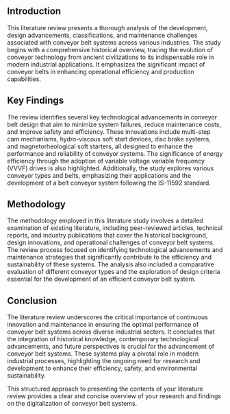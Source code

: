 ## Introduction
This literature review presents a thorough analysis of the development, design advancements, classifications, and maintenance challenges associated with conveyor belt systems across various industries. The study begins with a comprehensive historical overview, tracing the evolution of conveyor technology from ancient civilizations to its indispensable role in modern industrial applications. It emphasizes the significant impact of conveyor belts in enhancing operational efficiency and production capabilities.

## Key Findings
The review identifies several key technological advancements in conveyor belt design that aim to minimize system failures, reduce maintenance costs, and improve safety and efficiency. These innovations include multi-step cam mechanisms, hydro-viscous soft start devices, disc brake systems, and magnetorheological soft starters, all designed to enhance the performance and reliability of conveyor systems. The significance of energy efficiency through the adoption of variable voltage variable frequency (VVVF) drives is also highlighted. Additionally, the study explores various conveyor types and belts, emphasizing their applications and the development of a belt conveyor system following the IS-11592 standard.
## Methodology
The methodology employed in this literature study involves a detailed examination of existing literature, including peer-reviewed articles, technical reports, and industry publications that cover the historical background, design innovations, and operational challenges of conveyor belt systems. The review process focused on identifying technological advancements and maintenance strategies that significantly contribute to the efficiency and sustainability of these systems. The analysis also included a comparative evaluation of different conveyor types and the exploration of design criteria essential for the development of an efficient conveyor belt system.

## Conclusion
The literature review underscores the critical importance of continuous innovation and maintenance in ensuring the optimal performance of conveyor belt systems across diverse industrial sectors. It concludes that the integration of historical knowledge, contemporary technological advancements, and future perspectives is crucial for the advancement of conveyor belt systems. These systems play a pivotal role in modern industrial processes, highlighting the ongoing need for research and development to enhance their efficiency, safety, and environmental sustainability.

This structured approach to presenting the contents of your literature review provides a clear and concise overview of your research and findings on the digitalization of conveyor belt systems.
